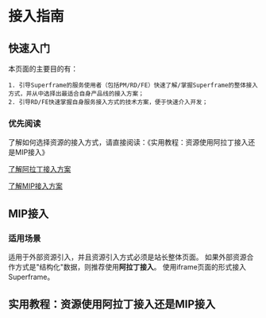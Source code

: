 # 接入指南

## 快速入门

本页面的主要目的有：

    1. 引导Superframe的服务使用者（包括PM/RD/FE）快速了解/掌握Superframe的整体接入方式，并从中选择出最适合自身产品线的接入方案；
    2. 引导RD/FE快速掌握自身服务接入方式的技术方案，便于快速介入开发；

### 优先阅读
    
了解如何选择资源的接入方式，请直接阅读：《实用教程：资源使用阿拉丁接入还是MIP接入》

[了解阿拉丁接入方案](http://sfe.baidu.com/sf/#guied-aladdin)

[了解MIP接入方案](http://sfe.baidu.com/sf/#guied-mip)

## MIP接入
### 适用场景
适用于外部资源引入，并且资源引入方式必须是站长整体页面。
如果外部资源合作方式是"结构化"数据，则推荐使用**阿拉丁接入**。
使用iframe页面的形式接入Superframe。
## 实用教程：资源使用阿拉丁接入还是MIP接入
